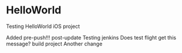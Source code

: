 HelloWorld
==========

Testing HelloWorld iOS project

Added pre-push!!! post-update
Testing jenkins
Does test flight get this message?
build project
Another change
